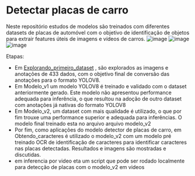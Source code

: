 # Detectar placas de carro
Neste repositório estudos de modelos são treinados com diferentes datasets de placas de automóvel com o objetivo de identificação de objetos para extrair features úteis de imagens e vídeos de carros.
![image](https://github.com/user-attachments/assets/1ca35e48-9070-4999-b72d-92b0885db0dc)
![image](https://github.com/user-attachments/assets/65e491b4-1c62-4f7a-8578-dea100867c82)
![image](https://github.com/user-attachments/assets/ef547461-21e6-4fbe-8e21-66b373a2ebf8)


Etapas: 
* Em [Explorando_primeiro_dataset](https://github.com/MathLou/Detectar-placas-de-carro/blob/main/Explorando_primeiro_dataset.ipynb)
, são explorados as imagens e anotações de 433 dados, com o objetivo final de conversão das anotações para o formato YOLOV8.
* Em Modelo_v1 um modelo YOLOV8 é treinado e validado com o dataset anteriormente gerado. Este modelo não apresentou performance adequada para inferência, o que resultou na adoção de outro dataset com anotações já nativas do formato YOLOV8
* Em Modelo_v2, um dataset com mais qualidade é utilizado, o que por fim trouxe uma performance superior e adequada para inferências. O modelo final treinado esta no arquivo arquivo modelo_v2
* Por fim, como aplicações do modelo detector de placas de carro, em Obtendo_caracteres é utilizado o modelo_v2 com um modelo pré treinado OCR de identificação de caracteres para identificar caracteres nas placas detectadas. Resultados e imagens são mostradas e discutidas.
* em inferencia por video eta um script que pode ser rodado localmente para detecção de placas com o modelo_v2 em videos
